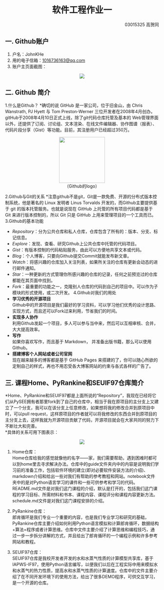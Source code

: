 # <div align=center>**软件工程作业一**
<div align=right>03015325 高贺同
<div align=left>
    
## 一. Github账户
1. 户名：JohnKHe 
2. 用的电子信箱：1016736163@qq.com
3. 账户主页面截图：  
<div align=center><img src="Github主页.PNG"/></div>   

## 二. Github 简介
1.什么是Github？
*确切的说 GitHub 是一家公司，位于旧金山，由 Chris Wanstrath, PJ Hyett 与 Tom Preston-Werner 三位开发者在2008年4月创办。gitHub于2008年4月10日正式上线，除了git代码仓库托管及基本的 Web管理界面以外，还提供了订阅、讨论组、文本渲染、在线文件编辑器、协作图谱（报表）、代码片段分享（Gist）等功能。目前，其注册用户已经超过350万。  
 <div align=center><img width="150" height="150" src="timg.JPG"/></div>  
<center>（Github的logo）</center>

2.Github与Git的关系
*注意github不是git，Git是一款免费、开源的分布式版本控制系统，他是著名的 Linux 发明者 Linus Torvalds 开发的，而Github主要提供基于 git 的版本托管服务。也就是说现在 GitHub 上托管的所有项目代码都是基于 Git 来进行版本控制的，所以 Git 只是 GitHub 上用来管理项目的一个工具而已。  
3.Github的基本功能
* *Repository*：分为公共仓库和私人仓库，仓库包含了所有的：版本、分支、标记信息。  
* *Explore*：发现、查看、研究Github上公共仓库中托管的代码项目。  
* *Gist*：有版本控制的代码粘贴服务，由此可以方便地共享文本或代码。  
* *Blog*：个人博客，只要向Github提交Commit就能发布新文章。  
* *Watch*：将感兴趣的仓库加入关注列表，如果所关注的仓库有更新会动态的进行邮件通知。  
* *Star*：一种更新的方式管理你所感兴趣的仓库的记录，任何之前预览过的仓库都能在其页面中找到。  
* *Fork*：最重要的功能之一，克隆别人仓库的代码到自己的项目中。可以作为子模块的形式使用，或二次开发。
4.Github对我们的用处
* **学习优秀的开源项目**  
Github中的开源项目是我们最好的学习资料，可以学习他们优秀的设计思路、实现方式，而且还可以Fork过来利用，节省我们的时间。
* **实现多人协作**  
利用Github发起一个项目，多人可以参与当中来，然后可以互相审核、合并，大大提高效率。
* **写作**  
如果你喜欢写作，而且基于 Markdown， 并准备出版书籍，那么可以使用Github。 
* **搭建博客个人网站或者公司官网**  
现在越来越多的博客都是基于 GitHub Pages 来搭建的了，你可以随心所欲的定制自己的样式，再也不用忍受各大博客网站的约束与各式各样的广告了。
## 三. 课程Home、PyRankine和SEUIF97仓库简介  
*Home、PyRankine和SEUIF97都是上面所说的“Repository”，我现在已经将它们从PySEE拥有者那里fork到了自己的仓库中，相当于我在原项目的主分支上又建立了一个分支，我可以在该分支上任意修改，如果想将我的修改合并到原项目中时，可以pull request，这样原项目的作者就可以将我修改的东西合并到原项目的主分支上去，这样我就为开源项目贡献了代码，开源项目就会在大家共同的努力下不断壮大和完善。  
*具体的关系可用下图表示：  
<div align=center><img src="fork.JPG"/></div>
 
1. Home仓库：    
Home仓库给我的感觉就像他的名字——家，我们需要帮助，遇到困难时都可以到home里去寻求解决办法。仓库中的guide文件夹内中的内容是说明我们学习前的准备工作，包括软件环境的建立(即对必要软件安装方法的介绍)、markdown介绍和给出一些对我们有帮助的参考教程和网站。notebook文件夹中的是对Python语言学习的课件和一些可供参考和学习的代码。README.md文件是对我们这门课程的介绍，默认是打开的，包括我们这门课程的学习目标、所需材料和书本、课程内容、课程评分和课程内容更新方法。schedule.md文件是对我们这门课程安排的介绍。</br>

2. PyRankine仓库：  
郎肯循环是我们专业一个重要的内容，也是我们专业学习和研究的基础，PyRankine仓库主要介绍如何利用Python语言模拟和计算郎肯循环，数据结构+算法=程序或者计算思维。仓库中文件主要介绍了计算思维和编程技巧，通过一步一步拆分讲解的方式，并且给出了郎肯循环的一个编程示例和许多参考网站和教程。  

3. SEUIF97仓库：  
SEUIF97仓库是我校开发者开发的水和水蒸气性质的计算模型共享库，基于IAPWS-IF97，使用Python语言编写，以便我们以后在工程实际中用来模拟水和水蒸气的热力性质，提高水和水蒸气性质的计算速度。仓库中的文件主要介绍了在不同开发环境下的使用方法，给出了很多DEMO程序，可供交互学习，是一个开源的仓库。